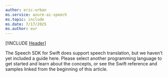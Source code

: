 ```yaml
---
author: eric-urban
ms.service: azure-ai-speech
ms.topic: include
ms.date: 7/17/2025
ms.author: eur
---
```


[!INCLUDE [Header](../../common/swift.md)]

The Speech SDK for Swift does support speech translation, but we haven't yet included a guide here. Please select another programming language to get started and learn about the concepts, or see the Swift reference and samples linked from the beginning of this article. 
